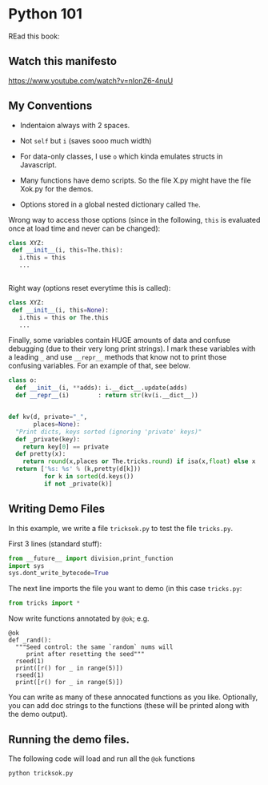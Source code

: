 # Python 101

REad this book:

## Watch this manifesto

https://www.youtube.com/watch?v=nIonZ6-4nuU

## My Conventions

- Indentaion always with 2 spaces.
- Not `self` but `i` (saves sooo much width)
- For data-only classes, I use `o` which kinda emulates structs in Javascript.
- Many functions have demo scripts. So the file X.py might have
  the file Xok.py for the demos.

- Options stored in a global nested dictionary called `The`.

Wrong way to access those options (since in the following, `this` is
evaluated once at load time and never can be changed):

```python
class XYZ:
 def __init__(i, this=The.this):
   i.this = this
   ...
   
```

Right way (options reset everytime this is called):

```python
class XYZ:
 def __init__(i, this=None):
   i.this = this or The.this
   ...
```

Finally, some variables contain HUGE amounts of data and confuse debugging (due to their very long
  print strings). I mark these variables with a leading `_` and use `__repr__` methods
  that know not to print those confusing variables. For an example of that, see below.

```python
class o:
  def __init__(i, **adds): i.__dict__.update(adds)
  def __repr__(i)        : return str(kv(i.__dict__))


def kv(d, private="_",
       places=None):
  "Print dicts, keys sorted (ignoring 'private' keys)"
  def _private(key):
    return key[0] == private
  def pretty(x):
    return round(x,places or The.tricks.round) if isa(x,float) else x
  return ['%s: %s' % (k,pretty(d[k]))
          for k in sorted(d.keys())
          if not _private(k)]
```


## Writing Demo Files

In this example, we write a file `tricksok.py` to
test the file `tricks.py`.

First 3 lines (standard stuff):

```python
from __future__ import division,print_function
import sys
sys.dont_write_bytecode=True
```

The next line imports the file you want to demo (in this
case `tricks.py`:

```python
from tricks import *
```

Now write functions annotated by `@ok`; e.g.

```
@ok
def _rand():
  """Seed control: the same `random` nums will
     print after resetting the seed"""
  rseed(1)
  print([r() for _ in range(5)])
  rseed(1)
  print([r() for _ in range(5)])
```

You can write as many of these annocated functions as you like.
Optionally, you can add doc strings to the functions (these
will be printed along with the demo output).

## Running the demo files.

The following code will load and run all the `@ok`
functions

```python
python tricksok.py
```

